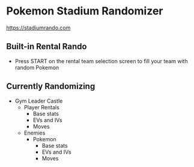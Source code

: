 # Pokemon Stadium Randomizer

https://stadiumrando.com

## Built-in Rental Rando
 - Press START on the rental team selection screen to fill your team with random Pokemon

## Currently Randomizing
 - Gym Leader Castle
   - Player Rentals
     - Base stats
	 - EVs and IVs
	 - Moves
   - Enemies
     - Pokemon
		- Base stats
		- EVs and IVs
		- Moves
